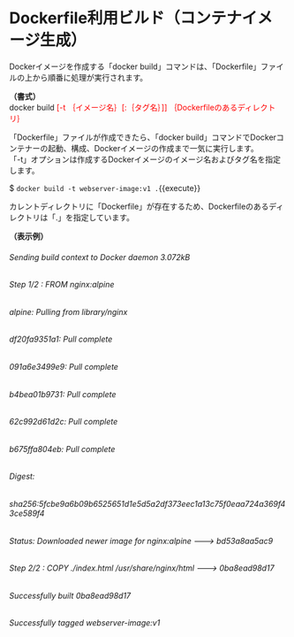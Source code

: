 # Dockerfile利用ビルド（コンテナイメージ生成）
Dockerイメージを作成する「docker build」コマンドは、「Dockerfile」ファイルの上から順番に処理が実行されます。  

**（書式）**  
docker build <span style="color: red; ">[-t ｛イメージ名｝[:｛タグ名｝]] ｛Dockerfileのあるディレクトリ｝</span>  

「Dockerfile」ファイルが作成できたら、「docker build」コマンドでDockerコンテナーの起動、構成、Dockerイメージの作成まで一気に実行します。  
「-t」オプションは作成するDockerイメージのイメージ名およびタグ名を指定します。  

$ `docker build -t webserver-image:v1 .`{{execute}}  

カレントディレクトリに「Dockerfile」が存在するため、Dockerfileのあるディレクトリは「.」を指定しています。 

**（表示例）**  
###### Sending build context to Docker daemon  3.072kB  
###### Step 1/2 : FROM nginx:alpine  
###### alpine: Pulling from library/nginx  
###### df20fa9351a1: Pull complete  
###### 091a6e3499e9: Pull complete  
###### b4bea01b9731: Pull complete  
###### 62c992d61d2c: Pull complete  
###### b675ffa804eb: Pull complete  
###### Digest:  
###### sha256:5fcbe9a6b09b6525651d1e5d5a2df373eec1a13c75f0eaa724a369f43ce589f4  
###### Status: Downloaded newer image for nginx:alpine ---> bd53a8aa5ac9  
###### Step 2/2 : COPY ./index.html /usr/share/nginx/html ---> 0ba8ead98d17  
###### Successfully built 0ba8ead98d17  
###### Successfully tagged webserver-image:v1  
